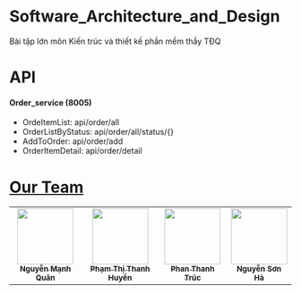 # Software_Architecture_and_Design
Bài tập lớn môn Kiến trúc và thiết kế phần mềm thầy TĐQ
# API
#### Order_service (8005)
- OrdeItemList: api/order/all
- OrderListByStatus: api/order/all/status/{}
- AddToOrder: api/order/add
- OrderItemDetail: api/order/detail

# [**Our Team**](#our-team)

<table>
        <tr>
            <td align="center">
                <a href="https://github.com/QuanNM-PTIT">
                    <img src="./photo/Quan.jpg" width="100px;" alt=""/>
                    <br />
                    <sub><b>Nguyễn Mạnh Quân</b></sub>
                </a>
            </td>
            <td align="center">
                <a href="https://github.com/Thanhhuyen-ITIS">
                    <img src="./photo/Huyen.jpg" width="100px;" alt=""/>
                    <br />
                    <sub><b>Phạm Thị Thanh Huyền</b></sub>
                </a>
            </td>
            <td align="center">
                <a href="https://github.com/TrucThanh12">
                    <img src="./photo.jpg" width="100px;" alt=""/>
                    <br />
                    <sub><b>Phan Thanh Trúc</b></sub>
                </a>
            </td>
            <td align="center">
                <a href="#">
                    <img src="./photo/Ha.jpg" width="100px;" alt=""/>
                    <br />
                    <sub><b>Nguyễn Sơn Hà</b></sub>
                </a>
            </td>
        </tr>
</table>